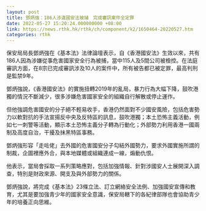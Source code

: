 ```yaml
---
layout: post
title: 鄧炳強：186人涉違國安法被捕　完成審訊案件全定罪
date: 2022-05-27 15:20:24.000000000 +08:00
link: https://news.rthk.hk/rthk/ch/component/k2/1650464-20220527.htm
categories: rthk
---
```


保安局局長鄧炳強在《基本法》法律論壇表示，自《香港國安法》生效以來，共有186人因為涉嫌從事危害國家安全行為被捕，當中115人及5間公司被檢控。在法庭審訊方面，在8宗已完成審訊涉及10人的案件中，所有被告都已被定罪，最高判刑是監禁9年。
 
鄧炳強說，《香港國安法》的實施扭轉2019年的亂局，暴力行為大幅下降，鼓吹港獨的情況不斷減少，很多涉嫌危害國家安全的組織自行解散或停止運作。

但他強調危害國安的分子絕不輕易收手，香港仍然面對不少國安風險，包括危害勢力以軟對抗的手法宣揚反中央及反特區的訊息，鼓吹港獨；本土恐怖主義活動，例如七一刺警等活動，顯示本土恐怖主義分子轉為行動化；外部勢力利用香港一國兩制及高度自治，干擾及抹黑特區事務。

鄧炳強形容「走咗佬」去外國的危害國安分子勾結外國勢力，要求外國實施所謂的制裁，企圖裡應外合，與本地媒體或組織連成一線，煽動仇恨。

他表示，當局會採取一系列策略應對，包括加強情報、針對涉國安人士展開深入調查，特別是財政來源、開支及與外部勢力的關係。

鄧炳強說，將完成《基本法》23條立法、訂立網絡安全法例、加強國安宣傳和教育，尤其是要加強青少年的國家安全意識，保安局轄下的各紀律部隊也會協助青少年的培養正向思維。
